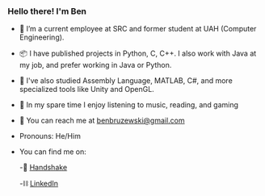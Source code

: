 ### Hello there! I'm Ben
- 🚀 I’m a current employee at SRC and former student at UAH (Computer Engineering).
- 📦 I have published projects in Python, C, C++. I also work with Java at my job, and prefer working in Java or Python.
- 🤖 I've also studied Assembly Language, MATLAB, C#, and more specialized tools like Unity and OpenGL.
- 🎵 In my spare time I enjoy listening to music, reading, and gaming
- 📧 You can reach me at benbruzewski@gmail.com
- Pronouns: He/Him
- You can find me on:

  -🤝 [Handshake](https://uah.joinhandshake.com/users/21468793)
  
  -⛓️ [LinkedIn](https://www.linkedin.com/in/benbruzewski)
